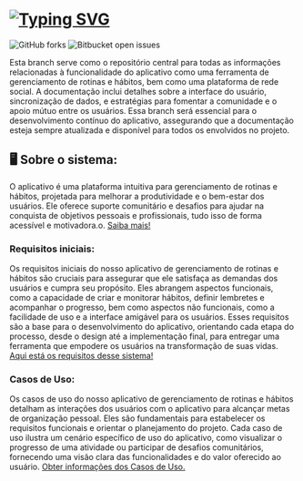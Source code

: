  # [![Typing SVG](https://readme-typing-svg.herokuapp.com/?color=ffff&size=35&center=true&vCenter=true&width=1000&lines=Bem-vindo(a)!+:%29;Documentação+Inicial;ENITH)](https://git.io/typing-svg)

![GitHub forks](https://img.shields.io/github/forks/sarahferrarir/ENITH.app?style=for-the-badge)
![Bitbucket open issues](https://img.shields.io/bitbucket/issues/sarahferrarir/ENITH.app?style=for-the-badge)

 Esta branch serve como o repositório central para todas as informações relacionadas à funcionalidade do aplicativo como uma ferramenta de gerenciamento de rotinas e hábitos, bem como uma plataforma de rede social. A documentação inclui detalhes sobre a interface do usuário, sincronização de dados, e estratégias para fomentar a comunidade e o apoio mútuo entre os usuários. Essa branch será essencial para o desenvolvimento contínuo do aplicativo, assegurando que a documentação esteja sempre atualizada e disponível para todos os envolvidos no projeto.
 
## 🖥 Sobre o sistema:
O aplicativo é uma plataforma intuitiva para gerenciamento de rotinas e hábitos, projetada para melhorar a produtividade e o bem-estar dos usuários. Ele oferece suporte comunitário e desafios para ajudar na conquista de objetivos pessoais e profissionais, tudo isso de forma acessível e motivadora.o. [Saiba mais!](Entendimento-inicial.md)

### Requisitos iniciais:
Os requisitos iniciais do nosso aplicativo de gerenciamento de rotinas e hábitos são cruciais para assegurar que ele satisfaça as demandas dos usuários e cumpra seu propósito. Eles abrangem aspectos funcionais, como a capacidade de criar e monitorar hábitos, definir lembretes e acompanhar o progresso, bem como aspectos não funcionais, como a facilidade de uso e a interface amigável para os usuários. Esses requisitos são a base para o desenvolvimento do aplicativo, orientando cada etapa do processo, desde o design até a implementação final, para entregar uma ferramenta que empodere os usuários na transformação de suas vidas.
[Aqui está os requisitos desse sistema!](Requisitos-iniciais.md)

### Casos de Uso:
Os casos de uso do nosso aplicativo de gerenciamento de rotinas e hábitos detalham as interações dos usuários com o aplicativo para alcançar metas de organização pessoal. Eles são fundamentais para estabelecer os requisitos funcionais e orientar o planejamento do projeto. Cada caso de uso ilustra um cenário específico de uso do aplicativo, como visualizar o progresso de uma atividade ou participar de desafios comunitários, fornecendo uma visão clara das funcionalidades e do valor oferecido ao usuário.
[Obter informações dos Casos de Uso.](Casos-de-uso.md)

